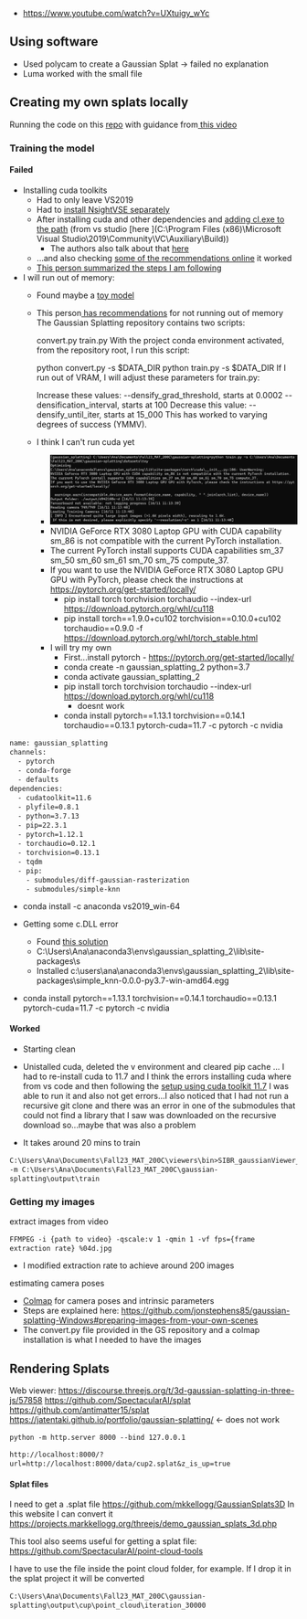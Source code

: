- https://www.youtube.com/watch?v=UXtuigy_wYc 

## Using software

- Used polycam to create a Gaussian Splat -> failed no explanation
- Luma worked with the small file

## Creating my own splats locally

Running the code on this [repo](https://github.com/graphdeco-inria/gaussian-splatting) with guidance from[ this video](https://www.youtube.com/watch?v=UXtuigy_wYc)

### Training the model
#### Failed

- Installing cuda toolkits
	- Had to only leave VS2019
	- Had to [install NsightVSE separately](https://developer.nvidia.com/gameworksdownload)
	- After installing cuda and other dependencies and [adding cl.exe to the path](https://www.reddit.com/r/Cplusplus/comments/x6nfpr/how_to_add_clexe_to_path/)  (from vs studio [here ](C:\Program Files (x86)\Microsoft Visual Studio\2019\Community\VC\Auxiliary\Build))
		- The authors also talk about that [here](https://github.com/graphdeco-inria/gaussian-splatting#local-setup:~:text=It%20still%20doesn%27t,and%20try%20this%3B)
	- ...and also checking [some of the recommendations online](https://github.com/graphdeco-inria/gaussian-splatting/issues/297) it worked
	- [This person summarized the steps I am following](https://github.com/graphdeco-inria/gaussian-splatting/issues/332)
- I will run out of memory:
	- Found maybe a [toy model](https://www.reshot.ai/3d-gaussian-splatting)
	- This person[ has recommendations](https://www.jeromeswannack.com/projects/2023/10/11/splats.html#:~:text=Gaussian%20Splatting%20Scripts,of%20success%20(YMMV).) for not running out of memory
		The Gaussian Splatting repository contains two scripts:
		
		convert.py
		train.py
		With the project conda environment activated, from the repository root, I run this script:
		
		python convert.py -s $DATA_DIR
		python train.py -s $DATA_DIR
		If I run out of VRAM, I will adjust these parameters for train.py:
		
		Increase these values:
		--densify_grad_threshold, starts at 0.0002
		--densification_interval, starts at 100
		Decrease this value:
		--densify_until_iter, starts at 15_000
		This has worked to varying degrees of success (YMMV).
	- I think I can't run cuda yet
		- ![Pasted image 20231116112026](Pasted%20image%2020231116112026.png)
		- NVIDIA GeForce RTX 3080 Laptop GPU with CUDA capability sm_86 is not compatible with the current PyTorch installation.
		- The current PyTorch install supports CUDA capabilities sm_37 sm_50 sm_60 sm_61 sm_70 sm_75 compute_37.
		- If you want to use the NVIDIA GeForce RTX 3080 Laptop GPU GPU with PyTorch, please check the instructions at https://pytorch.org/get-started/locally/
			- pip install torch torchvision torchaudio --index-url https://download.pytorch.org/whl/cu118
			- pip install torch==1.9.0+cu102 torchvision==0.10.0+cu102 torchaudio==0.9.0 -f https://download.pytorch.org/whl/torch_stable.html
		- I will try my own
			- First...install pytorch - https://pytorch.org/get-started/locally/ 
			- conda create -n gaussian_splatting_2 python=3.7
			- conda activate gaussian_splatting_2 
			- pip install torch torchvision torchaudio --index-url https://download.pytorch.org/whl/cu118
				- doesnt work
			- conda install pytorch==1.13.1 torchvision==0.14.1 torchaudio==0.13.1 pytorch-cuda=11.7 -c pytorch -c nvidia
```
name: gaussian_splatting
channels:
  - pytorch
  - conda-forge
  - defaults
dependencies:
  - cudatoolkit=11.6
  - plyfile=0.8.1
  - python=3.7.13
  - pip=22.3.1
  - pytorch=1.12.1
  - torchaudio=0.12.1
  - torchvision=0.13.1
  - tqdm
  - pip:
    - submodules/diff-gaussian-rasterization
    - submodules/simple-knn
```


- conda install -c anaconda vs2019_win-64

- Getting some c.DLL error
	- Found [this solution](https://github.com/graphdeco-inria/gaussian-splatting/issues/306)
	- C:\Users\Ana\anaconda3\envs\gaussian_splatting_2\lib\site-packages\s
	- Installed c:\users\ana\anaconda3\envs\gaussian_splatting_2\lib\site-packages\simple_knn-0.0.0-py3.7-win-amd64.egg
- conda install pytorch==1.13.1 torchvision==0.14.1 torchaudio==0.13.1 pytorch-cuda=11.7 -c pytorch -c nvidia


#### Worked

- Starting clean
- Unistalled cuda, deleted the v environment and cleared pip cache
... I had to re-install cuda to 11.7 and I think the errors installing cuda where from vs code  and then following the  [setup using cuda toolkit 11.7](https://github.com/graphdeco-inria/gaussian-splatting/issues/332) I was able to run it and also not get errors...I also noticed that I had not run a recursive git clone and there was an error in one of the submodules that could not find a library that I saw was downloaded on the recursive download so...maybe that was also a problem

- It takes around 20 mins to train
```
C:\Users\Ana\Documents\Fall23_MAT_200C\viewers\bin>SIBR_gaussianViewer_app.exe -m C:\Users\Ana\Documents\Fall23_MAT_200C\gaussian-splatting\output\train
```

### Getting my images

extract images from video
```
FFMPEG -i {path to video} -qscale:v 1 -qmin 1 -vf fps={frame extraction rate} %04d.jpg
```
- I modified extraction rate to achieve around 200 images 

estimating camera poses
- [Colmap](https://github.com/colmap/colmap) for camera poses and intrinsic parameters
- Steps are explained here: https://github.com/jonstephens85/gaussian-splatting-Windows#preparing-images-from-your-own-scenes
- The convert.py file provided in the GS repository and a colmap installation is what I needed to have the images 
## Rendering Splats

Web viewer:
https://discourse.threejs.org/t/3d-gaussian-splatting-in-three-js/57858
https://github.com/SpectacularAI/splat 
https://github.com/antimatter15/splat 
https://jatentaki.github.io/portfolio/gaussian-splatting/ <- does not work

```
python -m http.server 8000 --bind 127.0.0.1
```

```
http://localhost:8000/?url=http://localhost:8000/data/cup2.splat&z_is_up=true
```
#### Splat files

I need to get a .splat file
https://github.com/mkkellogg/GaussianSplats3D 
In this website I can convert it
https://projects.markkellogg.org/threejs/demo_gaussian_splats_3d.php

This tool also seems useful for getting a splat file: 
https://github.com/SpectacularAI/point-cloud-tools

I have to use the file inside the point cloud folder, for example. If I drop it in the splat project it will be converted
```
C:\Users\Ana\Documents\Fall23_MAT_200C\gaussian-splatting\output\cup\point_cloud\iteration_30000 
```
